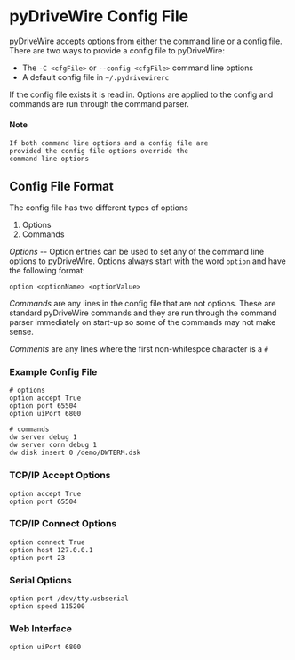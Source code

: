 # pyDriveWire Config File
pyDriveWire accepts options from either the command line or a config file.
There are two ways to provide a config file to pyDriveWire:

* The `-C <cfgFile>` or `--config <cfgFile>` command line options
* A default config file in `~/.pydrivewirerc`

If the config file exists it is read in.  Options are applied to the config and commands are run through the command parser.

#### Note ####
    If both command line options and a config file are
    provided the config file options override the 
    command line options

## Config File Format ##
The config file has two different types of options

1. Options
2. Commands

_Options_ -- Option entries can be used to set any of the command line options to pyDriveWire.  Options always start with the word `option` and have the following format:

    option <optionName> <optionValue>

_Commands_ are any lines in the config file that are not options.  These are standard pyDriveWire commands and they are run through the command parser immediately on start-up so some of the commands may not make sense.

_Comments_ are any lines where the first non-whitespce character is a `#`

### Example Config File ###
    # options
    option accept True
    option port 65504
    option uiPort 6800
    
    # commands
    dw server debug 1
    dw server conn debug 1
    dw disk insert 0 /demo/DWTERM.dsk
    
    
### TCP/IP Accept Options ###
    option accept True
    option port 65504
    
### TCP/IP Connect Options ###
    option connect True
    option host 127.0.0.1
    option port 23
    
### Serial Options ###
    option port /dev/tty.usbserial
    option speed 115200
    
### Web Interface
    option uiPort 6800